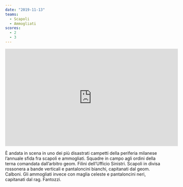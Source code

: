 ```yaml
---
date: "2019-11-13"
teams:
  - Scapoli
  - Ammogliati
scores:
  - 2
  - 3
---
```


<iframe width="560" height="315" src="https://www.youtube-nocookie.com/embed/X0L4uBiuyXk" frameborder="0" allow="accelerometer; autoplay; encrypted-media; gyroscope; picture-in-picture" allowfullscreen></iframe>

È andata in scena in uno dei più disastrati campetti della periferia milanese
l’annuale sfida fra scapoli e ammogliati. Squadre in campo agli ordini della
terna comandata dall’arbitro geom. Filini dell’Ufficio Sinistri. Scapoli in
divisa rossonera a bande verticali e pantaloncini bianchi, capitanati dal geom.
Calboni. Gli ammogliati invece con maglia celeste e pantaloncini neri,
capitanati dal rag. Fantozzi.
